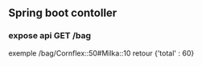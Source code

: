 ## Spring boot contoller
### expose api GET /bag
exemple /bag/Cornflex::50#Milka::10
retour {'total' : 60}